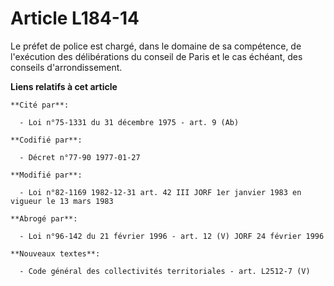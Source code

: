 # Article L184-14

Le préfet de police est chargé, dans le domaine de sa compétence, de l'exécution des délibérations du conseil de Paris et le
cas échéant, des conseils d'arrondissement.

**Liens relatifs à cet article**

	**Cité par**:

	  - Loi n°75-1331 du 31 décembre 1975 - art. 9 (Ab)

	**Codifié par**:

	  - Décret n°77-90 1977-01-27

	**Modifié par**:

	  - Loi n°82-1169 1982-12-31 art. 42 III JORF 1er janvier 1983 en vigueur le 13 mars 1983

	**Abrogé par**:

	  - Loi n°96-142 du 21 février 1996 - art. 12 (V) JORF 24 février 1996

	**Nouveaux textes**:

	  - Code général des collectivités territoriales - art. L2512-7 (V)
